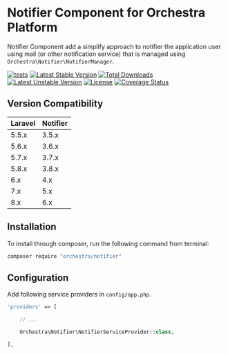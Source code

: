 Notifier Component for Orchestra Platform
==============

Notifier Component add a simplify approach to notifier the application user using mail (or other notification service) that is managed using `Orchestra\Notifier\NotifierManager`.


[![tests](https://github.com/orchestral/notifier/workflows/tests/badge.svg?branch=master)](https://github.com/orchestral/notifier/actions?query=workflow%3Atests+branch%3Amaster)
[![Latest Stable Version](https://poser.pugx.org/orchestra/notifier/version)](https://packagist.org/packages/orchestra/notifier)
[![Total Downloads](https://poser.pugx.org/orchestra/notifier/downloads)](https://packagist.org/packages/orchestra/notifier)
[![Latest Unstable Version](https://poser.pugx.org/orchestra/notifier/v/unstable)](//packagist.org/packages/orchestra/notifier)
[![License](https://poser.pugx.org/orchestra/notifier/license)](https://packagist.org/packages/orchestra/notifier)
[![Coverage Status](https://coveralls.io/repos/github/orchestral/notifier/badge.svg?branch=master)](https://coveralls.io/github/orchestral/notifier?branch=master)

## Version Compatibility

Laravel    | Notifier
:----------|:----------
 5.5.x     | 3.5.x
 5.6.x     | 3.6.x
 5.7.x     | 3.7.x
 5.8.x     | 3.8.x
 6.x       | 4.x
 7.x       | 5.x
 8.x       | 6.x

## Installation

To install through composer, run the following command from terminal:

```bash
composer require "orchestra/notifier"
```

## Configuration

Add following service providers in `config/app.php`.

```php
'providers' => [

    // ...

    Orchestra\Notifier\NotifierServiceProvider::class,

],
```
